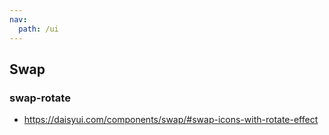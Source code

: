 ```yaml
---
nav:
  path: /ui
---
```


## Swap

### swap-rotate

- https://daisyui.com/components/swap/#swap-icons-with-rotate-effect

<code src="./demo/demo1/index.tsx"></code>
